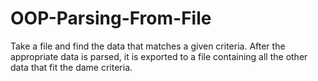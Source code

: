 # OOP-Parsing-From-File
Take a file and find the data that matches a given criteria. After the appropriate data is parsed, it is exported to a file containing all the other data that fit the dame criteria.
